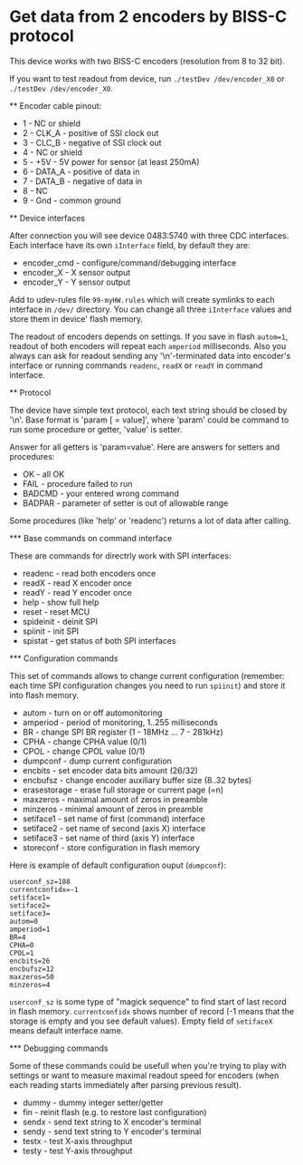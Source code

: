 Get data from 2 encoders by BISS-C protocol
===========================================

This device works with two BISS-C encoders (resolution from 8 to 32 bit).

If you want to test readout from device, run `./testDev /dev/encoder_X0` or `./testDev /dev/encoder_X0`.

** Encoder cable pinout:

* 1 - NC or shield
* 2 - CLK_A - positive of SSI clock out
* 3 - CLC_B - negative of SSI clock out
* 4 - NC or shield
* 5 - +5V - 5V power for sensor (at least 250mA)
* 6 - DATA_A - positive of data in
* 7 - DATA_B - negative of data in
* 8 - NC
* 9 - Gnd - common ground


** Device interfaces

After connection you will see device 0483:5740 with three CDC interfaces. Each interface
have its own `iInterface` field, by default they are: 

* encoder_cmd - configure/command/debugging interface
* encoder_X - X sensor output
* encoder_Y - Y sensor output

Add to udev-rules file `99-myHW.rules` which will create symlinks to each interface in `/dev/` directory.
You can change all three `iInterface` values and store them in device' flash memory.

The readout of encoders depends on settings. If you save in flash `autom=1`, readout of both encoders
will repeat each `amperiod` milliseconds. Also you always can ask for readout sending any '\n'-terminated
data into encoder's interface or running commands `readenc`, `readX` or `readY` in command interface.


** Protocol

The device have simple text protocol, each text string should be closed by '\n'.
Base format is 'param [ = value]', where 'param' could be command to run some procedure
or getter, 'value' is setter.

Answer for all getters is 'param=value'. Here are answers for setters and procedures:

* OK - all OK
* FAIL - procedure failed to run
* BADCMD - your entered wrong command
* BADPAR - parameter of setter is out of allowable range

Some procedures (like 'help' or 'readenc') returns a lot of data after calling.


*** Base commands on command interface

These are commands for directrly work with SPI interfaces:

* readenc - read both encoders once
* readX - read X encoder once
* readY - read Y encoder once
* help - show full help
* reset - reset MCU
* spideinit - deinit SPI
* spiinit - init SPI
* spistat - get status of both SPI interfaces


*** Configuration commands

This set of commands allows to change current configuration (remember: each time SPI configuration changes
you need to run `spiinit`) and store it into flash memory.

* autom - turn on or off automonitoring
* amperiod - period of monitoring, 1..255 milliseconds
* BR - change SPI BR register (1 - 18MHz ... 7 - 281kHz)
* CPHA - change CPHA value (0/1)
* CPOL - change CPOL value (0/1)
* dumpconf - dump current configuration
* encbits - set encoder data bits amount (26/32)
* encbufsz - change encoder auxiliary buffer size (8..32 bytes)
* erasestorage - erase full storage or current page (=n)
* maxzeros - maximal amount of zeros in preamble
* minzeros - minimal amount of zeros in preamble
* setiface1 - set name of first (command) interface
* setiface2 - set name of second (axis X) interface
* setiface3 - set name of third (axis Y) interface
* storeconf - store configuration in flash memory

Here is example of default configuration ouput (`dumpconf`):

```
userconf_sz=108
currentconfidx=-1
setiface1=
setiface2=
setiface3=
autom=0
amperiod=1
BR=4
CPHA=0
CPOL=1
encbits=26
encbufsz=12
maxzeros=50
minzeros=4
```

`userconf_sz` is some type of "magick sequence" to find start of last record in flash memory.
`currentconfidx` shows number of record (-1 means that the storage is empty and you see default values).
Empty field of `setifaceX` means default interface name.


*** Debugging commands

Some of these commands could be usefull when you're trying to play with settings or want to measure maximal
readout speed for encoders (when each reading starts immediately after parsing previous result).

* dummy - dummy integer setter/getter
* fin - reinit flash (e.g. to restore last configuration)
* sendx - send text string to X encoder's terminal
* sendy - send text string to Y encoder's terminal
* testx - test X-axis throughput
* testy - test Y-axis throughput

